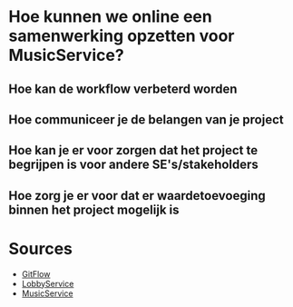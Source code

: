 # Hoe kunnen we online een samenwerking opzetten voor MusicService?

## Hoe kan de workflow verbeterd worden

## Hoe communiceer je de belangen van je project

## Hoe kan je er voor zorgen dat het project te begrijpen is voor andere SE's/stakeholders

## Hoe zorg je er voor dat er waardetoevoeging binnen het project mogelijk is


# Sources
- [GitFlow](http://datasift.github.io/gitflow/IntroducingGitFlow.html)
- [LobbyService](https://github.com/IP3Semester3/ipsemester3_lobbyservice)
- [MusicService](https://github.com/IP3Semester3/ipsemester3_music)
